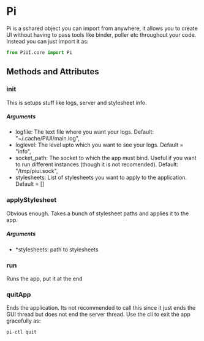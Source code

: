 
# Pi

Pi is a sshared object you can import from anywhere, it allows you to create UI without having to pass tools like binder, poller etc throughout your code. Instead you can just import it as:

```python
from PiUI.core import Pi
```

## Methods and Attributes

### init
This is setups stuff like logs, server and stylesheet info.
##### Arguments
+ logfile: The text file where you want your logs. Default: "~/.cache/PiUI/main.log",
+ loglevel: The level upto which you want to see your logs. Default = "info",
+ socket_path: The socket to which the app must bind. Useful if you want to run different instances (though it is not recomended). Default: "/tmp/piui.sock",
+ stylesheets: List of stylesheets you want to apply to the application. Default = []

### applyStylesheet
Obvious enough. Takes a bunch of stylesheet paths and applies it to the app.
##### Arguments
+ *stylesheets: path to stylesheets

### run
Runs the app, put it at the end

### quitApp
Ends the application. Its not recommended to call this since it just ends the GUI thread but does not end the server thread. Use the cli to exit the app gracefully as:
```bash
pi-ctl quit
```